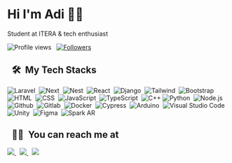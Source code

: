 Hi I'm Adi 👋🏻
=
Student at ITERA & tech enthusiast
 <p align="left">
  <img src="https://komarev.com/ghpvc/?username=adislksn&color=blueviolet" alt="Profile views" />
  &nbsp;
  <a href="https://github.com/adislksn?tab=followers">
    <img src="https://img.shields.io/github/followers/adislksn?style=social" alt="Followers" />
  </a>
</p>

&nbsp;
🛠️ &nbsp;My Tech Stacks
---
![Laravel](https://img.shields.io/badge/-Laravel-0D1117?style=flat&logo=laravel)&nbsp;
![Next](https://img.shields.io/badge/-Next-0D1117?style=flat&logo=nextdotjs)&nbsp;
![Nest](https://img.shields.io/badge/-Nest-0D1117?style=flat&logo=nestjs&logoColor=red)&nbsp;
![React](https://img.shields.io/badge/-React-0D1117?style=flat&logo=react)&nbsp;
![Django](https://img.shields.io/badge/-Django-0D1117?style=flat&logo=django)&nbsp;
![Tailwind](https://img.shields.io/badge/-Tailwind-0D1117?style=flat&logo=tailwind-css)&nbsp;
![Bootstrap](https://img.shields.io/badge/-Bootstrap-0D1117?style=flat&logo=bootstrap)&nbsp;
![HTML](https://img.shields.io/badge/-HTML-0D1117?style=flat&logo=HTML5)&nbsp;
![CSS](https://img.shields.io/badge/-CSS-0D1117?style=flat&logo=CSS3&logoColor=1572B6)&nbsp;
![JavaScript](https://img.shields.io/badge/-JS-0D1117?style=flat&logo=javascript)&nbsp;
![TypeScript](https://img.shields.io/badge/-TS-0D1117?style=flat&logo=typescript)&nbsp;
![C++](https://img.shields.io/badge/C%2B%2B-0D1117?style=flat&logo=c%2B%2B&logoColor=blue)
![Python](https://img.shields.io/badge/-Python-0D1117?style=flat&logo=python)&nbsp;
![Node.js](https://img.shields.io/badge/-Node.js-0D1117?style=flat&logo=node.js)&nbsp;
![Github](https://img.shields.io/badge/-Github-0D1117?style=flat&logo=github)&nbsp;
![Gitlab](https://img.shields.io/badge/-Gitlab-0D1117?style=flat&logo=gitlab)&nbsp;
![Docker](https://img.shields.io/badge/-Docker-0D1117?style=flat&logo=docker)&nbsp;
![Cypress](https://img.shields.io/badge/-Cypress-0D1117?style=flat&logo=cypress)&nbsp;
![Arduino](https://img.shields.io/badge/-Arduino-0D1117?style=flat&logo=arduino)&nbsp;
![Visual Studio Code](https://img.shields.io/badge/-VS%20Code-0D1117?style=flat&logo=visual-studio-code&logoColor=007ACC)&nbsp;
![Unity](https://img.shields.io/badge/-Unity-0D1117?style=flat&logo=unity)&nbsp;
![Figma](https://img.shields.io/badge/-Figma-0D1117?style=flat&logo=figma)&nbsp;
![Spark AR](https://img.shields.io/badge/-Spark%20AR-0D1117?style=flat&logo=spark-ar&logoColor=turquoise)&nbsp;

&nbsp;
🧛🏻 &nbsp;You can reach me at
---
<a href="https://instagram.com/adislksn">
 <img src="https://img.shields.io/badge/-instagram-0D1117?style=flat&logo=instagram">
</a>
&nbsp;
<a href="https://linkedin.com/adislksn">
 <img src="https://img.shields.io/badge/-linkedin-0D1117?style=flat&logo=linkedin&logoColor=blue">
</a>
&nbsp;
<a href="mailto:adislksn@gmail.com">
 <img src="https://img.shields.io/badge/-gmail-0D1117?style=flat&logo=gmail&logoColor=rose">
</a>

